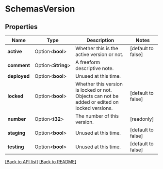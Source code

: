 # SchemasVersion

## Properties

Name | Type | Description | Notes
------------ | ------------- | ------------- | -------------
**active** | Option<**bool**> | Whether this is the active version or not. | [default to false]
**comment** | Option<**String**> | A freeform descriptive note. | 
**deployed** | Option<**bool**> | Unused at this time. | 
**locked** | Option<**bool**> | Whether this version is locked or not. Objects can not be added or edited on locked versions. | [default to false]
**number** | Option<**i32**> | The number of this version. | [readonly]
**staging** | Option<**bool**> | Unused at this time. | [default to false]
**testing** | Option<**bool**> | Unused at this time. | [default to false]

[[Back to API list]](../README.md#documentation-for-api-endpoints) [[Back to README]](../README.md)


